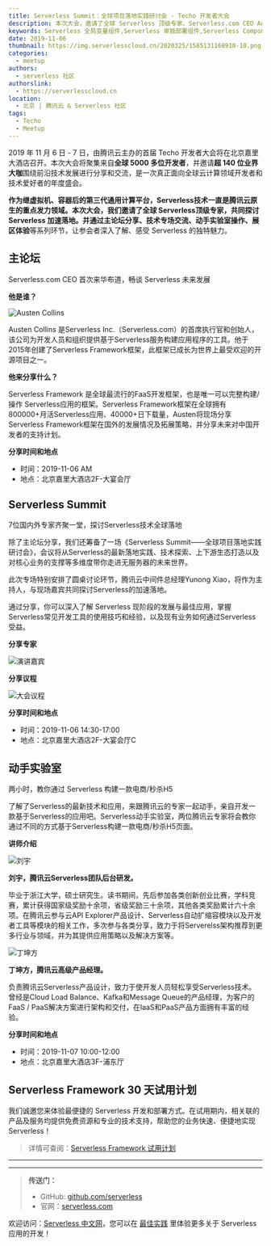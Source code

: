 ```yaml
---
title: Serverless Summit：全球项目落地实践研讨会 - Techo 开发者大会
description: 本次大会，邀请了全球 Serverless 顶级专家、Serverless.com CEO Austen，共同探讨 Serverless 加速落地
keywords: Serverless 全局变量组件,Serverless 单独部署组件,Serverless Component
date: 2019-11-06
thumbnail: https://img.serverlesscloud.cn/2020325/1585131168910-10.png
categories:
  - meetup
authors:
  - serverless 社区
authorslink:
  - https://serverlesscloud.cn
location:
  - 北京 | 腾讯云 & Serverless 社区
tags:
  - Techo
  - Meetup
---
```


2019 年 11 月 6 日 - 7 日，由腾讯云主办的首届 Techo 开发者大会将在北京嘉里大酒店召开。本次大会将聚集来自**全球 5000 多位开发者**，并邀请**超 140 位业界大咖**围绕前沿技术发展进行分享和交流，是一次真正面向全球云计算领域开发者和技术爱好者的年度盛会。

**作为继虚拟机、容器后的第三代通用计算平台，Serverless技术一直是腾讯云原生的重点发力领域。**本次大会，我们邀请了全球 Serverless顶级专家，共同探讨 Serverless 加速落地。并通过**主论坛分享、技术专场交流、动手实验室操作、展区体验**等系列环节，让参会者深入了解、感受 Serverless 的独特魅力。

## 主论坛

Serverless.com CEO 首次来华布道，畅谈 Serverless 未来发展

**他是谁？**

![Austen Collins](https://img.serverlesscloud.cn/2020325/1585121077048-IMG_0285.JPG)

Austen Collins 是Serverless Inc.（Serverless.com）的首席执行官和创始人，该公司为开发人员和组织提供基于Serverless服务构建应用程序的工具。他于2015年创建了Serverless Framework框架，此框架已成长为世界上最受欢迎的开源项目之一。


**他来分享什么？**

Serverless Framework 是全球最流行的FaaS开发框架，也是唯一可以完整构建/操作 Serverless应用的框架。Serverless Framework框架在全球拥有800000+月活Serverless应用、40000+日下载量，Austen将现场分享Serverless Framework框架在国外的发展情况及拓展策略，并分享未来对中国开发者的支持计划。

**分享时间和地点**

- 时间：2019-11-06 AM
- 地点：北京嘉里大酒店2F-大宴会厅

## Serverless Summit

7位国内外专家齐聚一堂，探讨Serverless技术全球落地

除了主论坛分享，我们还筹备了一场《Serverless Summit——全球项目落地实践研讨会》，会议将从Serverless的最新落地实践、技术探索、上下游生态打造以及对核心业务的支撑等多维度带你走进无服务器的未来世界。

此次专场特别安排了圆桌讨论环节，腾讯云中间件总经理Yunong Xiao，将作为主持人，与现场嘉宾共同探讨Serverless的加速落地。

通过分享，你可以深入了解 Serverless 现阶段的发展与最佳应用，掌握Serverless常见开发工具的使用技巧和经验，以及现有业务如何通过Serverless 受益。

**分享专家**

![演讲嘉宾](https://img.serverlesscloud.cn/2020325/1585121078325-IMG_0285.JPG)


**分享议程**

![大会议程](https://img.serverlesscloud.cn/2020325/1585121076578-IMG_0285.JPG)


**分享时间和地点**

- 时间：2019-11-06 14:30-17:00
- 地点：北京嘉里大酒店2F-大宴会厅C

## 动手实验室

两小时，教你通过 Serverless 构建一款电商/秒杀H5

了解了Serverless的最新技术和应用，来跟腾讯云的专家一起动手，亲自开发一款基于Serverless的应用吧。Serverless动手实验室，两位腾讯云专家将会教你通过不同的方式基于Serverless构建一款电商/秒杀H5页面。

**讲师介绍**


![刘宇](https://img.serverlesscloud.cn/2020325/1585121076623-IMG_0285.JPG)

**刘宇，腾讯云Serverless团队后台研发。**

毕业于浙江大学，硕士研究生。读书期间，先后参加各类创新创业比赛，学科竞赛，累计获得国家级奖励十余项，省级奖励三十余项，其他各类奖励累计六十余项。在腾讯云参与云API Explorer产品设计、Serverless自动扩缩容模块以及开发者工具等模块的相关工作，多次参与各类分享，致力于将Serverelss架构推荐到更多行业与领域，并为其提供应用策略以及解决方案等。

![丁坤方](https://img.serverlesscloud.cn/2020325/1585121076554-IMG_0285.JPG)

**丁坤方，腾讯云高级产品经理。**

负责腾讯云Serverless产品设计，致力于使开发人员轻松享受Serverless技术。曾经是Cloud Load Balance、Kafka和Message Queue的产品经理，为客户的FaaS / PaaS解决方案进行架构和交付，在IaaS和PaaS产品方面拥有丰富的经验。

**分享时间和地点**

- 时间：2019-11-07 10:00-12:00
- 地点：北京嘉里大酒店3F-浦东厅

## Serverless Framework 30 天试用计划

我们诚邀您来体验最便捷的 Serverless 开发和部署方式。在试用期内，相关联的产品及服务均提供免费资源和专业的技术支持，帮助您的业务快速、便捷地实现 Serverless！

> 详情可查阅：[Serverless Framework 试用计划](https://cloud.tencent.com/document/product/1154/38792)

---
<div id='scf-deploy-iframe-or-md'></div>

---

> **传送门：**
> - GitHub: [github.com/serverless](https://github.com/serverless/serverless/blob/master/README_CN.md)
> - 官网：[serverless.com](https://serverless.com/)

欢迎访问：[Serverless 中文网](https://serverlesscloud.cn/)，您可以在 [最佳实践](https://serverlesscloud.cn/best-practice) 里体验更多关于 Serverless 应用的开发！
